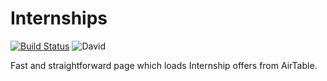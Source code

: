 # Internships

[![Build Status](https://travis-ci.org/upframe/internships.svg?branch=master)](https://travis-ci.org/upframe/internships)
![David](https://david-dm.org/upframe/internships.svg)

Fast and straightforward page which loads Internship offers from AirTable.
